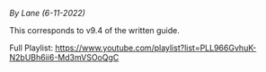 *By Lane (6-11-2022)*

This corresponds to v9.4 of the written guide.

Full Playlist:
https://www.youtube.com/playlist?list=PLL966GvhuK-N2bUBh6ii6-Md3mVSOoQgC
